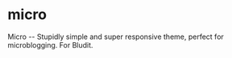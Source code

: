 # micro
Micro -- Stupidly simple and super responsive theme, perfect for microblogging. For Bludit.
